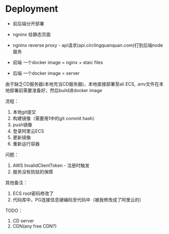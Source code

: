 # Deployment

- 前后端分开部署
- ngninx 给静态页面
- ngninx reverse proxy - api请求(api.circlingquanquan.com)打到后端node服务

- 前端 一个docker image = nginx + staic files
- 后端 一个docker image = server

由于缺乏CD服务器(本地充当CD服务器)，本地直接部署至ali ECS, .env文件在本地部署前需要准备好，然后build进docker image

流程：

1. 本地git提交
2. 构建镜像（需要用1中的git commit hash）
3. push镜像
4. 登录阿里云ECS
5. 更新镜像
6. 重新运行容器

问题：

1. AWS InvalidClientToken - 注册时触发
2. 服务没有防挂的保障

其他备注：

1. ECS root密码修改了
2. 代码库中，PG连接信息硬编码至代码中（被我修改成了阿里云的）

TODO：
1. CD server
2. CDN(any free CDN?)